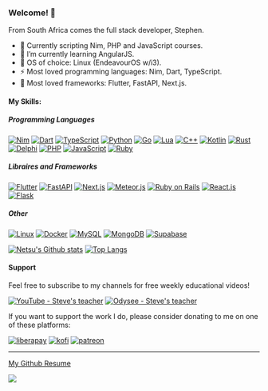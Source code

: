 ### Welcome! 🌱

From South Africa comes the full stack developer, Stephen.
<!-- - 🔭 I’m currently working on fully featured bug tracking software. -->

- 🔭 Currently scripting Nim, PHP and JavaScript courses.
- 🌱 I’m currently learning AngularJS.
- 👯 OS of choice: Linux (EndeavourOS w/i3).
- ⚡ Most loved programming languages: Nim, Dart, TypeScript.
- &#x1F4AB; Most loved frameworks: Flutter, FastAPI, Next.js.

#### My Skills:


##### Programming Languages
[<img alt="Nim" src="https://img.shields.io/badge/-Nim-FFE953?style=flat-square&logo=Nim&logoColor=black" />](https://nim-lang.org/)
[<img alt="Dart" src="https://img.shields.io/badge/-Dart-02589b?style=flat-square&logo=dart&logoColor=white" />](https://dart.dev)
[<img alt="TypeScript" src="https://img.shields.io/badge/-TypeScript-0077C7?style=flat-square&logo=TypeScript&logoColor=white" />](https://www.typescriptlang.org/)
[<img alt="Python" src="https://img.shields.io/badge/-Python-4985BA?style=flat-square&logo=python&logoColor=white" />](https://www.python.org/)
[<img alt="Go" src="https://img.shields.io/badge/-Go-4985BA?style=flat-square&logo=Go&logoColor=white" />](https://go.dev)
[<img alt="Lua" src="https://img.shields.io/badge/-Lua-01007F?style=flat-square&logo=Lua&logoColor=white" />](https://www.lua.org/)
[<img alt="C++" src="https://img.shields.io/badge/-C%2B%2B-3848A8?style=flat-square&logo=cplusplus&logoColor=white" />](https://www.cplusplus.com)
[<img alt="Kotlin" src="https://img.shields.io/badge/-Kotlin-C712DC?style=flat-square&logo=kotlin&logoColor=white" />](https://kotlinlang.org/)
[<img alt="Rust" src="https://img.shields.io/badge/-Rust-f74b00?style=flat-square&logo=rust&logoColor=white" />](https://www.rust-lang.org)
[<img alt="Delphi" src="https://img.shields.io/badge/-Delphi-EF2C27?style=flat-square&logo=delphi&logoColor=white" />](https://www.embarcadero.com/products/Delphi)
[<img alt="PHP" src="https://img.shields.io/badge/-PHP-687AB2?style=flat-square&logo=php&logoColor=white" />](https://www.php.net/)
[<img alt="JavaScript" src="https://img.shields.io/badge/-JavaScript-CFB52E?style=flat-square&logo=javascript&logoColor=white" />](https://www.javascript.com/)
[<img alt="Ruby" src="https://img.shields.io/badge/-Ruby-cc342d?style=flat-square&logo=ruby&logoColor=white" />](https://www.ruby-lang.org/)
<!-- [<img alt="Pascal" src="https://img.shields.io/badge/-Pascal-f2f200?style=flat-square&logo=pascal&logoColor=white" />](https://www.freepascal.org) -->

##### Libraires and Frameworks
[<img alt="Flutter" src="https://img.shields.io/badge/-Flutter-05589d?style=flat-square&logo=flutter&logoColor=white" />](https://flutter.dev)
[<img alt="FastAPI" src="https://img.shields.io/badge/-FastAPI-009485?style=flat-square&logo=fastapi&logoColor=white" />](https://fastapi.tiangolo.com)
[<img alt="Next.js" src="https://img.shields.io/badge/-Next.js-000000?style=flat-square&logo=next.js&logoColor=white" />](https://nextjs.org)
[<img alt="Meteor.js" src="https://img.shields.io/badge/-Meteor.js-ff6a3e?style=flat-square&logo=meteor&logoColor=white" />](https://www.meteor.com/)
[<img alt="Ruby on Rails" src="https://img.shields.io/badge/-Ruby%20On%20Rails-CB0103?style=flat-square&logo=rubyonrails&logoColor=white" />](https://www.meteor.com/)
[<img alt="React.js" src="https://img.shields.io/badge/-React.js-48CFF7?style=flat-square&logo=react&logoColor=white" />](https://reactjs.org/)
[<img alt="Flask" src="https://img.shields.io/badge/-Flask-F9CE3A?style=flat-square&logo=flask&logoColor=black" />](https://flask.palletsprojects.com/en/2.0.x/)

##### Other
[<img alt="Linux" src="https://img.shields.io/badge/-Linux-4C5164?style=flat-square&logo=linux&logoColor=white" />](https://archlinux.org)
[<img alt="Docker" src="https://img.shields.io/badge/-Docker-2496ED?style=flat-square&logo=docker&logoColor=white" />](https://www.docker.com)
[<img alt="MySQL" src="https://img.shields.io/badge/-MySQL-DD7510?style=flat-square&logo=mysql&logoColor=white" />](https://www.mysql.com/)
[<img alt="MongoDB" src="https://img.shields.io/badge/-MongoDB-608D4A?style=flat-square&logo=MongoDB&logoColor=white" />](https://www.mongodb.com/)
[<img alt="Supabase" src="https://img.shields.io/badge/-Supabase-33A870?style=flat-square&logo=Supabase&logoColor=white" />](https://supabase.com)


[![Netsu's Github stats](https://github-readme-stats.vercel.app/api?username=WeebNetsu&count_private=true&show_icons=true)](https://github.com/anuraghazra/github-readme-stats)
[![Top Langs](https://github-readme-stats.vercel.app/api/top-langs/?username=WeebNetsu&exclude_repo=An-Ni-Go,YouTube-Projects,octoco-tuts&layout=compact&langs_count=6)](https://github.com/anuraghazra/github-readme-stats)

<!-- I have a YouTube channel called [Steve's teacher](https://www.youtube.com/stevesteacher) where I teach other how to code and make occasional how-to and comedy videos. -->

#### Support
Feel free to subscribe to my channels for free weekly educational videos!

[<img alt="YouTube - Steve's teacher" src="https://img.shields.io/badge/-YouTube-FF0000?style=social&logo=youtube&logoColor=FF0000" />](https://www.youtube.com/stevesteacher)
[<img alt="Odysee - Steve's teacher" src="https://img.shields.io/badge/-Odysee-EE186F?style=social&logo=odysee&logoColor=EE186F" />](https://odysee.com/@stevesteacher:0)

If you want to support the work I do, please consider donating to me on one of these platforms:

[<img alt="liberapay" src="https://img.shields.io/badge/-LiberaPay-EBC018?style=flat-square&logo=liberapay&logoColor=white" />](https://liberapay.com/stevesteacher/)
[<img alt="kofi" src="https://img.shields.io/badge/-Kofi-7648BB?style=flat-square&logo=ko-fi&logoColor=white" />](https://ko-fi.com/stevesteacher)
[<img alt="patreon" src="https://img.shields.io/badge/-Patreon-F43F4B?style=flat-square&logo=patreon&logoColor=white" />](https://www.patreon.com/Stevesteacher)

----

[My Github Resume](https://resume.github.io/?WeebNetsu)

![](https://komarev.com/ghpvc/?username=WeebNetsu)

<!--
**WeebNetsu/WeebNetsu** is a ✨ _special_ ✨ repository because its `README.md` (this file) appears on your GitHub profile.

Here are some ideas to get you started:

- 🔭 I’m currently working on ...
- 🌱 I’m currently learning ...
- 👯 I’m looking to collaborate on ...
- 🤔 I’m looking for help with ...
- 💬 Ask me about ...
- 📫 How to reach me: ...
- 😄 Pronouns: ...
- ⚡ Fun fact: ...
-->
